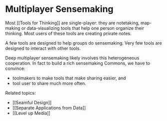 # Multiplayer Sensemaking

Most [[Tools for Thinking]] are single-player: they are notetaking, map-making or data-visualizing tools that help one person organize their thinking. Most users of these tools are creating private notes. 

A few tools are designed to help groups do sensemaking. Very few tools are designed to interact with other tools. 

Deep multiplayer sensemaking likely involves this heterogeneous cooperation. In fact to build a rich sensemaking Commons, we have to convince:
- toolmakers to make tools that make sharing easier, and
- tool user to share much more often. 

Related topics:

- [[Seamful Design]]
- [[Separate Applications from Data]]
- [[Level up Media]]